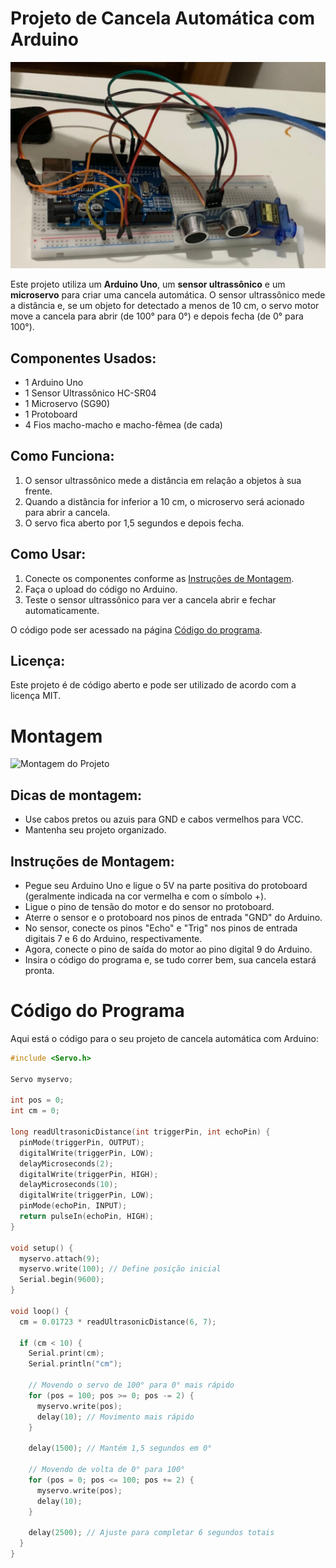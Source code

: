 # Projeto de Cancela Automática com Arduino
![Montagem do Projeto](imagem_2025-02-02_205054272.png)

Este projeto utiliza um **Arduino Uno**, um **sensor ultrassônico** e um **microservo** para criar uma cancela automática. O sensor ultrassônico mede a distância e, se um objeto for detectado a menos de 10 cm, o servo motor move a cancela para abrir (de 100° para 0°) e depois fecha (de 0° para 100°).

## Componentes Usados:
- 1 Arduino Uno
- 1 Sensor Ultrassônico HC-SR04
- 1 Microservo (SG90)
- 1 Protoboard
- 4 Fios macho-macho e macho-fêmea (de cada)

## Como Funciona:
1. O sensor ultrassônico mede a distância em relação a objetos à sua frente.
2. Quando a distância for inferior a 10 cm, o microservo será acionado para abrir a cancela.
3. O servo fica aberto por 1,5 segundos e depois fecha.

## Como Usar:
1. Conecte os componentes conforme as [Instruções de Montagem](#Montagem).
2. Faça o upload do código no Arduino.
3. Teste o sensor ultrassônico para ver a cancela abrir e fechar automaticamente.

O código pode ser acessado na página [Código do programa](#Código-do-programa).

## Licença:
Este projeto é de código aberto e pode ser utilizado de acordo com a licença MIT.

# Montagem
![Montagem do Projeto](‎imagem_2025-02-02_202941771.png)

## Dicas de montagem:
- Use cabos pretos ou azuis para GND e cabos vermelhos para VCC.
- Mantenha seu projeto organizado.

## Instruções de Montagem:
- Pegue seu Arduino Uno e ligue o 5V na parte positiva do protoboard (geralmente indicada na cor vermelha e com o símbolo +).
- Ligue o pino de tensão do motor e do sensor no protoboard.
- Aterre o sensor e o protoboard nos pinos de entrada "GND" do Arduino.
- No sensor, conecte os pinos "Echo" e "Trig" nos pinos de entrada digitais 7 e 6 do Arduino, respectivamente.
- Agora, conecte o pino de saída do motor ao pino digital 9 do Arduino.
- Insira o código do programa e, se tudo correr bem, sua cancela estará pronta.

# Código do Programa

Aqui está o código para o seu projeto de cancela automática com Arduino:

```cpp
#include <Servo.h>

Servo myservo;   

int pos = 0;
int cm = 0;

long readUltrasonicDistance(int triggerPin, int echoPin) {
  pinMode(triggerPin, OUTPUT); 
  digitalWrite(triggerPin, LOW);
  delayMicroseconds(2);
  digitalWrite(triggerPin, HIGH);
  delayMicroseconds(10);
  digitalWrite(triggerPin, LOW);
  pinMode(echoPin, INPUT);
  return pulseIn(echoPin, HIGH);
}

void setup() {
  myservo.attach(9); 
  myservo.write(100); // Define posição inicial
  Serial.begin(9600);
}

void loop() {
  cm = 0.01723 * readUltrasonicDistance(6, 7);

  if (cm < 10) {
    Serial.print(cm);
    Serial.println("cm");

    // Movendo o servo de 100° para 0° mais rápido
    for (pos = 100; pos >= 0; pos -= 2) { 
      myservo.write(pos);             
      delay(10); // Movimento mais rápido                       
    }

    delay(1500); // Mantém 1,5 segundos em 0°

    // Movendo de volta de 0° para 100°
    for (pos = 0; pos <= 100; pos += 2) { 
      myservo.write(pos);
      delay(10);                                      
    }

    delay(2500); // Ajuste para completar 6 segundos totais
  }                          
}
